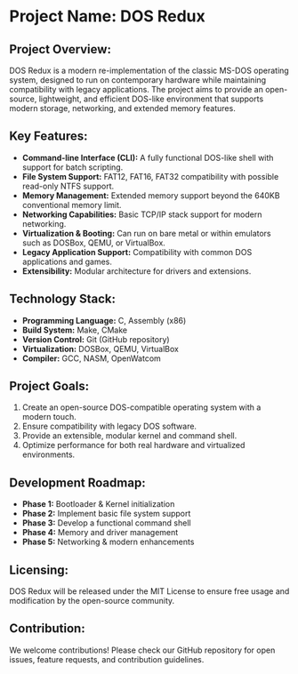 # Project Name: DOS Redux

## Project Overview:
DOS Redux is a modern re-implementation of the classic MS-DOS operating system, designed to run on contemporary hardware while maintaining compatibility with legacy applications. The project aims to provide an open-source, lightweight, and efficient DOS-like environment that supports modern storage, networking, and extended memory features.

## Key Features:
- **Command-line Interface (CLI):** A fully functional DOS-like shell with support for batch scripting.
- **File System Support:** FAT12, FAT16, FAT32 compatibility with possible read-only NTFS support.
- **Memory Management:** Extended memory support beyond the 640KB conventional memory limit.
- **Networking Capabilities:** Basic TCP/IP stack support for modern networking.
- **Virtualization & Booting:** Can run on bare metal or within emulators such as DOSBox, QEMU, or VirtualBox.
- **Legacy Application Support:** Compatibility with common DOS applications and games.
- **Extensibility:** Modular architecture for drivers and extensions.

## Technology Stack:
- **Programming Language:** C, Assembly (x86)
- **Build System:** Make, CMake
- **Version Control:** Git (GitHub repository)
- **Virtualization:** DOSBox, QEMU, VirtualBox
- **Compiler:** GCC, NASM, OpenWatcom

## Project Goals:
1. Create an open-source DOS-compatible operating system with a modern touch.
2. Ensure compatibility with legacy DOS software.
3. Provide an extensible, modular kernel and command shell.
4. Optimize performance for both real hardware and virtualized environments.

## Development Roadmap:
- **Phase 1:** Bootloader & Kernel initialization
- **Phase 2:** Implement basic file system support
- **Phase 3:** Develop a functional command shell
- **Phase 4:** Memory and driver management
- **Phase 5:** Networking & modern enhancements

## Licensing:
DOS Redux will be released under the MIT License to ensure free usage and modification by the open-source community.

## Contribution:
We welcome contributions! Please check our GitHub repository for open issues, feature requests, and contribution guidelines.
